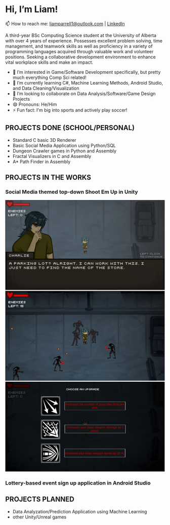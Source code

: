 # Hi, I’m Liam!

📫 How to reach me: [liamparrell1@outlook.com](mailto:liamparrell1@outlook.com) | [LinkedIn](https://www.linkedin.com/in/liam-parrell-76580134a/)  

A third-year BSc Computing Science student at the University of Alberta with over 4 years of experience. Possesses excellent problem solving, time management, and teamwork skills as well as proficiency in a variety of programming languages acquired through valuable work and volunteer positions. Seeking a collaborative development environment to enhance vital workplace skills and make an impact.
- 👀 I’m interested in Game/Software Development specifically, but pretty much everything Comp Sci related!
- 🌱 I’m currently learning C#, Machine Learning Methods, Android Studio, and Data Cleaning/Visualization
- 💞️ I’m looking to collaborate on Data Analysis/Software/Game Design Projects
- 😄 Pronouns: He/Him
- ⚡ Fun fact: I'm big into sports and actively play soccer!

## PROJECTS DONE (SCHOOL/PERSONAL)
- Standard C basic 3D Renderer
- Basic Social Media Application using Python/SQL
- Dungeon Crawler games in Python and Assembly
- Fractal Visualizers in C and Assembly
- A* Path Finder in Assembly

## PROJECTS IN THE WORKS
### Social Media themed top-down Shoot Em Up in Unity
![Alt text](images/socialspiral2)
![Alt text](images/socialspiral3)
![Alt text](images/socialspiral5)
### Lottery-based event sign up application in Android Studio

## PROJECTS PLANNED
- Data Analyzation/Prediction Application using Machine Learning
- other Unity/Unreal games
<!---
parallelXYZ/parallelXYZ is a ✨ special ✨ repository because its `README.md` (this file) appears on your GitHub profile.
You can click the Preview link to take a look at your changes.
--->
